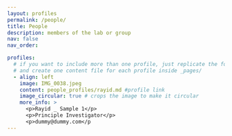 ```yaml
---
layout: profiles
permalink: /people/
title: People
description: members of the lab or group
nav: false
nav_order: 

profiles:
  # if you want to include more than one profile, just replicate the following block
  # and create one content file for each profile inside _pages/
  - align: left
    image: IMG_0038.jpeg
    content: people_profiles/rayid.md #profile link
    image_circular: true # crops the image to make it circular
    more_info: >
      <p>Rayid _ Sample 1</p>
      <p>Principle Investigator</p>
      <p>dummy@dummy.com</p
---
```

